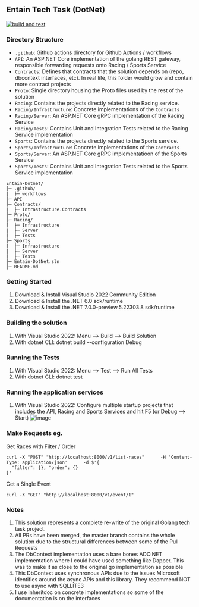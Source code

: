 ## Entain Tech Task (DotNet)

[![build and test](https://github.com/lachis/Entain-DotNet/actions/workflows/build-and-test.yml/badge.svg?branch=master&event=push)](https://github.com/lachis/Entain-DotNet/actions/workflows/build-and-test.yml) 


### Directory Structure

- `.github`: Github actions directory for Github Actions / workflows 
- `API`: An ASP.NET Core implementation of the golang REST gateway, responsible forwarding requests onto Racing / Sports Service
- `Contracts`:  Defines that contracts that the solution depends on (repo, dbcontext interfaces, etc). In real life, this folder would grow and contain more contract projects
- `Proto`: Single directory housing the Proto files used by the rest of the solution
- `Racing`: Contains the projects directly related to the Racing service.
- `Racing/Infrastructure`: Concrete implementations of the `Contracts`
- `Racing/Server`: An ASP.NET Core gRPC implementation of the Racing Service
- `Racing/Tests`: Contains Unit and Integration Tests related to the Racing Service implementation
- `Sports`:  Contains the projects directly related to the Sports service. 
- `Sports/Infrastructure`: Concrete implementations of the `Contracts`
- `Sports/Server`: An ASP.NET Core gRPC implementatioon of the Sports Service
- `Sports/Tests`: Contains Unit and Integration Tests related to the Sports Service implementation

```
Entain-Dotnet/
├─ .github/
|  ├─ workflows
├─ API
├─ Contracts/
|  ├─ Intrastructure.Contracts
├─ Proto/
├─ Racing/
|  ├─ Infrastructure
|  ├─ Server
|  ├─ Tests
├─ Sports
|  ├─ Infrastructure
|  ├─ Server
|  ├─ Tests
├─ Entain-DotNet.sln
├─ README.md
```

### Getting Started 
1. Download & Install Visual Studio 2022 Community Edition
2. Download & Install the .NET 6.0 sdk/runtime 
3. Download & Install the .NET 7.0.0-preview.5.22303.8 sdk/runtime

### Building the solution
1. With Visual Studio 2022: Menu --> Build --> Build Solution
2. With dotnet CLI: dotnet build --configuration Debug

### Running the Tests
1. With Visual  Studio 2022: Menu --> Test --> Run All Tests
2. With dotnet CLI: dotnet test 

### Running the application services
1. With Visual Studio 2022: Configure multiple startup projects that includes the API, Racing and Sports Services and hit F5 (or Debug --> Start)
![image](https://user-images.githubusercontent.com/5248669/175417673-480afdc2-16c3-497b-8d2d-11d3fe806235.png)

### Make Requests eg.
Get Races with Filter / Order
```
curl -X "POST" "http://localhost:8000/v1/list-races"      -H 'Content-Type: application/json'      -d $'{
  "filter": {}, "order": {}
}'
```
Get a Single Event
```
curl -X "GET" "http://localhost:8000/v1/event/1"     
```

### Notes
1. This solution represents a complete re-write of the original Golang tech task project. 
2. All PRs have been merged, the master branch contains the whole solution due to the structural differences between some of the Pull Requests
3. The DbContext implementation uses a bare bones ADO.NET implementation where I could have used something like Dapper. This was to make it as close to the original go implementation as possible
4. This DbContext uses synchronous APIs due to the issues Microsoft identifies around the async APIs and this library. They recommend NOT to use async with SQLLITE3
5. I use inheritdoc on concrete implementations so some of the documentation is on the interfaces
